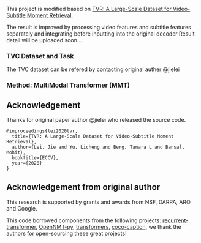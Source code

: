 This project is modified based on [TVR: A Large-Scale Dataset for Video-Subtitle Moment Retrieval](https://arxiv.org/abs/2001.09099).

The result is improved by processing video features and subtitle features separately and integrating before inputting into the original decoder 
Result detail will be uploaded soon...

### TVC Dataset and Task

The TVC dataset can be refered by contacting original auther @jielei

### Method: MultiModal Transformer (MMT)

## Acknowledgement

Thanks for original paper author @jielei who released the source code.

```
@inproceedings{lei2020tvr,
  title={TVR: A Large-Scale Dataset for Video-Subtitle Moment Retrieval},
  author={Lei, Jie and Yu, Licheng and Berg, Tamara L and Bansal, Mohit},
  booktitle={ECCV},
  year={2020}
}
```

## Acknowledgement from original author
This research is supported by grants and awards from NSF, DARPA, ARO and Google.

This code borrowed components from the following projects: 
[recurrent-transformer](https://github.com/jayleicn/recurrent-transformer),
[OpenNMT-py](https://github.com/OpenNMT/OpenNMT-py), 
[transformers](https://github.com/huggingface/transformers),
[coco-caption](https://github.com/tylin/coco-caption),
we thank the authors for open-sourcing these great projects! 

